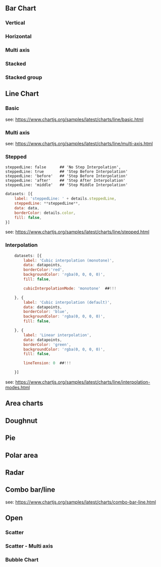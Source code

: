 

## Bar Chart

### Vertical

### Horizontal

### Multi axis

### Stacked

### Stacked group


## Line Chart
### Basic
see: https://www.chartjs.org/samples/latest/charts/line/basic.html

### Multi axis
see: https://www.chartjs.org/samples/latest/charts/line/multi-axis.html

### Stepped
```
steppedLine: false      ## 'No Step Interpolation',
steppedLine: true       ## 'Step Before Interpolation'
steppedLine: 'before'   ## 'Step Before Interpolation'
steppedLine: 'after'    ## 'Step After Interpolation'
steppedLine: 'middle'   ## 'Step Middle Interpolation'
````

```javascript
datasets: [{
    label: 'steppedLine: ' + details.steppedLine,
    steppedLine: **steppedLine**,
    data: data,
    borderColor: details.color,
    fill: false,
}]
```
see: https://www.chartjs.org/samples/latest/charts/line/stepped.html

### Interpolation

``` javascript
    datasets: [{
        label: 'Cubic interpolation (monotone)',
        data: datapoints,
        borderColor:'red',
        backgroundColor: 'rgba(0, 0, 0, 0)',
        fill: false,

        cubicInterpolationMode: 'monotone'  ##!!!

    }, {
        label: 'Cubic interpolation (default)',
        data: datapoints,
        borderColor: 'blue',
        backgroundColor: 'rgba(0, 0, 0, 0)',
        fill: false,

    }, {
        label: 'Linear interpolation',
        data: datapoints,
        borderColor: 'green',
        backgroundColor: 'rgba(0, 0, 0, 0)',
        fill: false,

        lineTension: 0  ##!!!

    }]
```                
see: https://www.chartjs.org/samples/latest/charts/line/interpolation-modes.html

## Area charts

## Doughnut

## Pie

## Polar area

## Radar

## Combo bar/line
see: https://www.chartjs.org/samples/latest/charts/combo-bar-line.html


## Open
### Scatter
### Scatter - Multi axis
### Bubble Chart